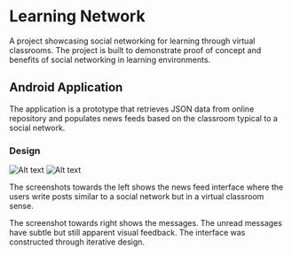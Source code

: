 # Learning Network
A project showcasing social networking for learning through virtual classrooms. The project is built to demonstrate proof of concept and  benefits of social networking in learning environments.

## Android Application
The application is a prototype that retrieves JSON data from online repository and populates news feeds based on the classroom typical to a social network.

### Design
![Alt text](http://s32.postimg.org/wuyrb6d39/Screen_Shot_2016_05_05_at_9_35_26_PM.png "News feed")           ![Alt text](http://s32.postimg.org/nbp2hppl1/Screen_Shot_2016_05_05_at_9_36_25_PM.png "messages")

The screenshots towards the left shows the news feed interface where the users write posts similar to a social network but in a virtual classroom sense. 

The screenshot towards right shows the messages. The unread messages have subtle but still apparent visual feedback. The interface was constructed through iterative design.

